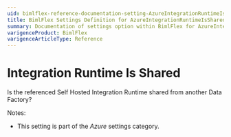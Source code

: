 ```yaml
---
uid: bimlflex-reference-documentation-setting-AzureIntegrationRuntimeIsShared
title: BimlFlex Settings Definition for AzureIntegrationRuntimeIsShared
summary: Documentation of settings option within BimlFlex for AzureIntegrationRuntimeIsShared
varigenceProduct: BimlFlex
varigenceArticleType: Reference
---
```


# Integration Runtime Is Shared

Is the referenced Self Hosted Integration Runtime shared from another Data Factory?

Notes:

* This setting is part of the *Azure* settings category.

